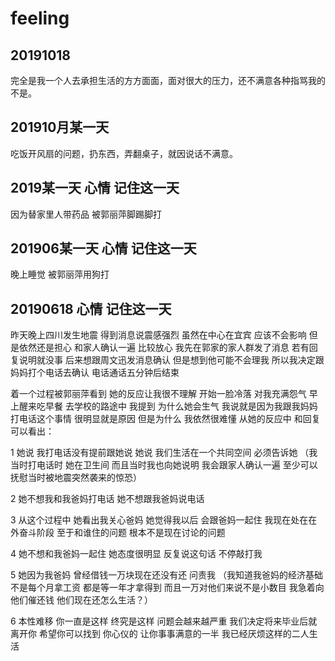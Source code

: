# feeling
## 20191018
完全是我一个人去承担生活的方方面面，面对很大的压力，还不满意各种指骂我的不是。
## 201910月某一天
吃饭开风扇的问题，扔东西，弄翻桌子，就因说话不满意。
## 2019某一天 心情 记住这一天
因为替家里人带药品 被郭丽萍脚踢脚打
## 201906某一天 心情 记住这一天
晚上睡觉 被郭丽萍用狗打
## 20190618 心情 记住这一天

昨天晚上四川发生地震 得到消息说震感强烈 虽然在中心在宜宾 应该不会影响 但是依然还是担心 和家人确认一遍 比较放心
我先在郭家的家人群发了消息 若有回复说明就没事 后来想跟周文迅发消息确认 但是想到他可能不会理我 所以我决定跟妈妈打个电话去确认 电话通话五分钟后结束

着一个过程被郭丽萍看到 她的反应让我很不理解 开始一脸冷落 对我充满怨气
早上醒来吃早餐 去学校的路途中 我提到 为什么她会生气 我说就是因为我跟我妈妈打电话这个事情 很明显就是原因
但是为什么 我依然很难懂 从她的反应中 和回复可以看出：

1 她说 我打电话没有提前跟她说 她说 我们生活在一个共同空间 必须告诉她 （我当时打电话时 她在卫生间 而且当时我也向她说明 我会跟家人确认一遍 至少可以抚慰当时被地震突然袭来的惊恐）

2 她不想我和我爸妈打电话 她不想跟我爸妈说电话

3 从这个过程中 她看出我关心爸妈 她觉得我以后 会跟爸妈一起住 我现在处在在外奋斗阶段 至于和谁住的问题 根本不是现在讨论的问题

4 她不想和我爸妈一起住 她态度很明显 反复说这句话 不停敲打我

5 她因为我爸妈 曾经借钱一万块现在还没有还 问责我 （我知道我爸妈的经济基础 不是每个月拿工资 都是等一年才拿得到 而且一万对他们来说不是小数目 我急着向他们催还钱 他们现在还怎么生活？）

6 本性难移 你一直是这样 终究是这样 问题会越来越严重 我们决定将来毕业后就离开你 希望你可以找到 你心仪的 让你事事满意的一半 我已经厌烦这样的二人生活
